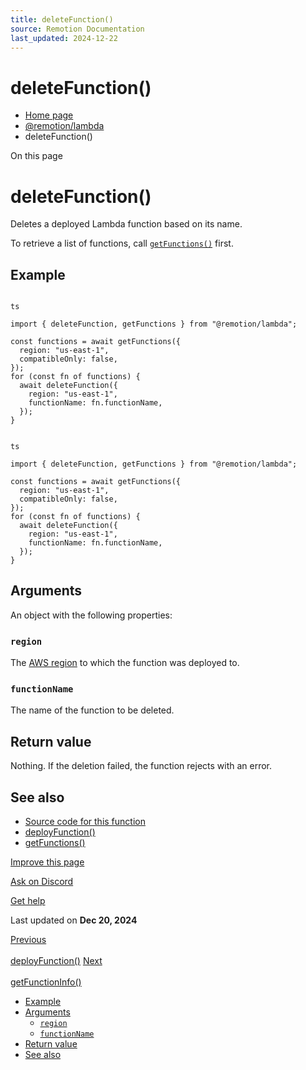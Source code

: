 ```yaml
---
title: deleteFunction()
source: Remotion Documentation
last_updated: 2024-12-22
---
```


# deleteFunction()

- [Home page](/)
- [@remotion/lambda](/docs/lambda/api)
- deleteFunction()

On this page

# deleteFunction()

Deletes a deployed Lambda function based on its name.

To retrieve a list of functions, call [`getFunctions()`](/docs/lambda/getfunctions) first.

## Example [​](\#example "Direct link to Example")

```

ts

import { deleteFunction, getFunctions } from "@remotion/lambda";

const functions = await getFunctions({
  region: "us-east-1",
  compatibleOnly: false,
});
for (const fn of functions) {
  await deleteFunction({
    region: "us-east-1",
    functionName: fn.functionName,
  });
}
```

```

ts

import { deleteFunction, getFunctions } from "@remotion/lambda";

const functions = await getFunctions({
  region: "us-east-1",
  compatibleOnly: false,
});
for (const fn of functions) {
  await deleteFunction({
    region: "us-east-1",
    functionName: fn.functionName,
  });
}
```

## Arguments [​](\#arguments "Direct link to Arguments")

An object with the following properties:

### `region` [​](\#region "Direct link to region")

The [AWS region](/docs/lambda/region-selection) to which the function was deployed to.

### `functionName` [​](\#functionname "Direct link to functionname")

The name of the function to be deleted.

## Return value [​](\#return-value "Direct link to Return value")

Nothing. If the deletion failed, the function rejects with an error.

## See also [​](\#see-also "Direct link to See also")

- [Source code for this function](https://github.com/remotion-dev/remotion/blob/main/packages/lambda/src/api/delete-function.ts)
- [deployFunction()](/docs/lambda/deployfunction)
- [getFunctions()](/docs/lambda/getfunctions)

[Improve this page](https://github.com/remotion-dev/remotion/edit/main/packages/docs/docs/lambda/deletefunction.mdx)

[Ask on Discord](https://remotion.dev/discord)

[Get help](/docs/get-help)

Last updated on **Dec 20, 2024**

[Previous\
\
deployFunction()](/docs/lambda/deployfunction) [Next\
\
getFunctionInfo()](/docs/lambda/getfunctioninfo)

- [Example](#example)
- [Arguments](#arguments)
  - [`region`](#region)
  - [`functionName`](#functionname)
- [Return value](#return-value)
- [See also](#see-also)
